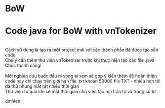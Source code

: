 # BoW
# Code java for BoW with vnTokenizer

<br>Cách sử dụng là tạo ra một project mới với các thành phần đã được tạo sẵn code
<br>Chú ý cần thêm thư viện vnTokenizer trước khi thực hiện tạo các file .java
<br>Chúc thành công!
<br>
<br>Mới nghiên cứu bước đầu hi vọng ai xem sẽ góp ý kiến thêm để hoàn thiện
<br>code nay chỉ chạy trên giới hạn file .txt khoản 50000 file TXT - nhiều hơn tôi đã thử nhưng mất rất nhiều thời gian 
<br>Thư viện từ quá lớn sẽ mất thời gian cho việc tạo ma trận từ và trọng số từ

dmhien
